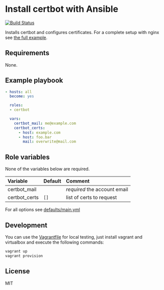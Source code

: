 # Install certbot with Ansible

[![Build Status](https://travis-ci.org/morbidick/ansible-role-certbot.svg?branch=master)](https://travis-ci.org/morbidick/ansible-role-certbot)

Installs certbot and configures certificates. For a complete setup with nginx see [the full example](https://github.com/morbidick/ansible-role-nginx-vhosts/blob/master/webserver.md).

## Requirements

None.

## Example playbook

````yaml
- hosts: all
  become: yes

  roles:
  - certbot

  vars:
    certbot_mail: me@example.com
    certbot_certs:
      - host: example.com
      - host: foo.bar
        mail: overwrite@mail.com
````

## Role variables

None of the variables below are required.

| Variable                 | Default   | Comment |
| :---                     | :---      | :---    |
| certbot_mail             |           | *required* the account email |
| certbot_certs            | `[]`      | list of certs to request |

For all options see [defaults/main.yml](defaults/main.yml)

## Development

You can use the [Vagrantfile](Vagrantfile) for local testing, just install vagrant and virtualbox and execute the following commands:

````bash
vagrant up
vagrant provision
````

## License

MIT
